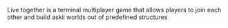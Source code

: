 Live together is a terminal multiplayer game that allows players to join each other and build askii worlds out of predefined structures

